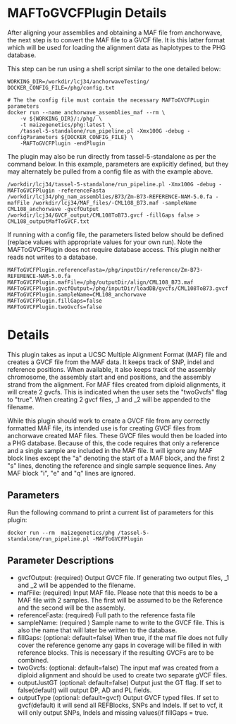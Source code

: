 # MAFToGVCFPlugin Details

After aligning your assemblies and obtaining a MAF file from anchorwave, the next step is to convert
the MAF file to a GVCF file.  It is this latter format which will be used for loading
the alignment data as haplotypes to the PHG database.

This step  can be run using a shell script similar to the one detailed below:


```
WORKING_DIR=/workdir/lcj34/anchorwaveTesting/
DOCKER_CONFIG_FILE=/phg/config.txt

# The the config file must contain the necessary MAFToGVCFPLugin parameters
docker run --name anchorwave_assemblies_maf --rm \
    -v ${WORKING_DIR}/:/phg/ \
    -t maizegenetics/phg:latest \
    /tassel-5-standalone/run_pipeline.pl -Xmx100G -debug -configParameters ${DOCKER_CONFIG_FILE} \
    -MAFToGVCFPlugin -endPlugin
```


The plugin may also be run directly from tassel-5-standalone as per the command below.  In this example, parameters are explicitly defined, but they may alternately be pulled from a config file as with the example above.

```
/workdir/lcj34/tassel-5-standalone/run_pipeline.pl -Xmx100G -debug -MAFToGVCFPlugin -referenceFasta /workdir/lcj34/phg_nam_assemblies/B73/Zm-B73-REFERENCE-NAM-5.0.fa -mafFile /workdir/lcj34/MAF_files/-CML108_B73.maf -sampleName CML108_anchorwave -gvcfOutput /workdir/lcj34/GVCF_output/CML108ToB73.gvcf -fillGaps false > CML108_outputMafToGVCF.txt
```


If running with a config file, the parameters listed below should be defined (replace values with appropriate values for your own run).  Note the MAFToGVCFPlugin does not require database access.  This plugin neither reads not writes to a database.

```
MAFToGVCFPlugin.referenceFasta=/phg/inputDir/reference/Zm-B73-REFERENCE-NAM-5.0.fa
MAFToGVCFPlugin.mafFile=/phg/outputDir/align/CML108_B73.maf
MAFToGVCFPlugin.gvcfOutput=/phg/inputDir/loadDB/gvcfs/CML108ToB73.gvcf
MAFToGVCFPlugin.sampleName=CML108_anchorwave
MAFToGVCFPlugin.fillGaps=false
MAFToGVCFPlugin.twoGvcfs=false

```


# Details

This plugin takes as input a UCSC Multiple Alignment Format (MAF) file and creates a GVCF file from the MAF data.  It keeps track of SNP, indel and reference positions.  When available, it also keeps track of the assembly chromosome, the assembly start and end positions, and the assembly strand from the alignment.  For MAF files created from diploid alignments, it will create 2 gvcfs.  This is indicated when the user sets the "twoGvcfs" flag to "true".  When creating 2 gvcf files, _1 and _2 will be appended to the filename.

While this plugin should work to create a GVCF file from any correctly formatted MAF file, its intended use is for creating GVCF files from anchorwave created MAF files.  These GVCF files would then be loaded into a PHG database.  Because of this, the code requires that only a reference and a single sample are included in the MAF file.  It will ignore any MAF block lines except the "a" denoting the start of a MAF block, and the first 2 "s" lines, denoting the reference and single sample sequence lines.  Any MAF block "i", "e" and "q" lines are ignored.

## Parameters

Run the following command to print a current list of parameters for this plugin:

```
docker run --rm  maizegenetics/phg /tassel-5-standalone/run_pipeline.pl -MAFToGVCFPlugin
```

## Parameter Descriptions

* gvcfOutput: (required) Output GVCF file. If generating two output files, _1 and _2 will be appended to the filename.
* mafFile: (required) Input MAF file.  Please note that this needs to be a MAF file with 2 samples. The first will be assumed to be the Reference and the second will be the assembly.
* referenceFasta: (required) Full path to the reference fasta file
* sampleName: (required ) Sample name to write to the GVCF file.  This is also the name that will later be written to the database.
* fillGaps: (optional: default=false) When true, if the maf file does not fully cover the reference genome any gaps in coverage will be filled in with reference blocks. This is necessary if the resulting GVCFs are to be combined.
* twoGvcfs: (optional: default=false) The input maf was created from a diploid alignment and should be used to create two separate gVCF files.
* outputJustGT (optional: default=false) Output just the GT flag.  If set to false(default) will output DP, AD and PL fields.
* outputType (optional: default=gvcf) Output GVCF typed files. If set to gvcf(default) it will send all REFBlocks, SNPs and Indels.  If set to vcf, it will only output SNPs, Indels and missing values(if fillGaps = true.